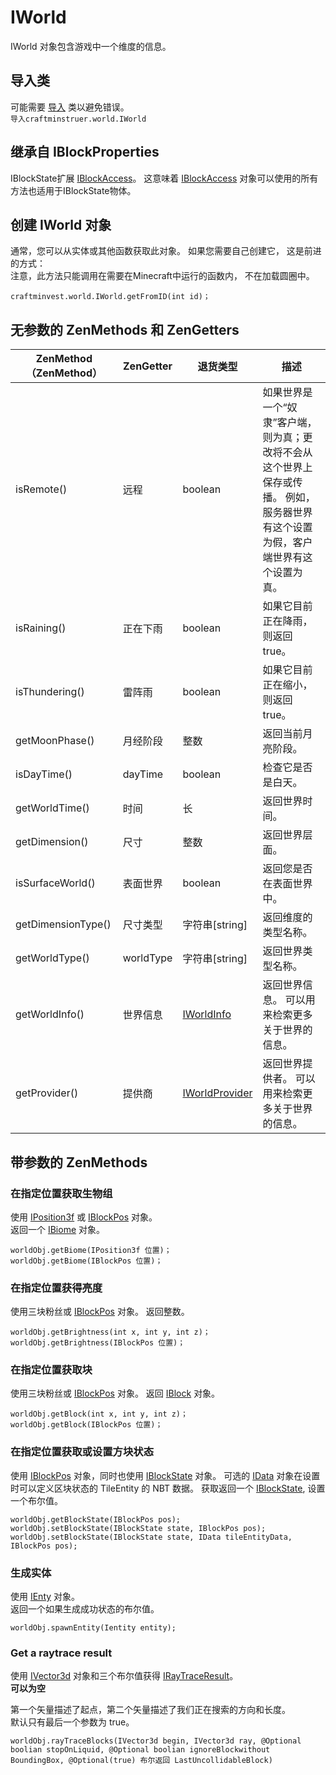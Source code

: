 # IWorld

IWorld 对象包含游戏中一个维度的信息。

## 导入类

可能需要 [导入](/AdvancedFunctions/Import/) 类以避免错误。  
`导入craftminstruer.world.IWorld`

## 继承自 IBlockProperties

IBlockState扩展 [IBlockAccess](/Vanilla/World/IBlockAccess/)。 这意味着 [IBlockAccess](/Vanilla/World/IBlockAccess/) 对象可以使用的所有方法也适用于IBlockState物体。

## 创建 IWorld 对象

通常，您可以从实体或其他函数获取此对象。 如果您需要自己创建它， 这是前进的方式：  
注意，此方法只能调用在需要在Minecraft中运行的函数内， 不在加载圆圈中。

```zenscript
craftminvest.world.IWorld.getFromID(int id)；
```

## 无参数的 ZenMethods 和 ZenGetters

| ZenMethod（ZenMethod） | ZenGetter | 退货类型                                             | 描述                                                                 |
| -------------------- | --------- | ------------------------------------------------ | ------------------------------------------------------------------ |
| isRemote()           | 远程        | boolean                                          | 如果世界是一个“奴隶”客户端，则为真；更改将不会从这个世界上保存或传播。 例如，服务器世界有这个设置为假，客户端世界有这个设置为真。 |
| isRaining()          | 正在下雨      | boolean                                          | 如果它目前正在降雨，则返回 true。                                                |
| isThundering()       | 雷阵雨       | boolean                                          | 如果它目前正在缩小，则返回 true。                                                |
| getMoonPhase()       | 月经阶段      | 整数                                               | 返回当前月亮阶段。                                                          |
| isDayTime()          | dayTime   | boolean                                          | 检查它是否是白天。                                                          |
| getWorldTime()       | 时间        | 长                                                | 返回世界时间。                                                            |
| getDimension()       | 尺寸        | 整数                                               | 返回世界层面。                                                            |
| isSurfaceWorld()     | 表面世界      | boolean                                          | 返回您是否在表面世界中。                                                       |
| getDimensionType()   | 尺寸类型      | 字符串[string]                                      | 返回维度的类型名称。                                                         |
| getWorldType()       | worldType | 字符串[string]                                      | 返回世界类型名称。                                                          |
| getWorldInfo()       | 世界信息      | [IWorldInfo](/Vanilla/World/IWorldInfo/)         | 返回世界信息。 可以用来检索更多关于世界的信息。                                           |
| getProvider()        | 提供商       | [IWorldProvider](/Vanilla/World/IWorldProvider/) | 返回世界提供者。 可以用来检索更多关于世界的信息。                                          |

## 带参数的 ZenMethods

### 在指定位置获取生物组

使用 [IPosition3f](/Vanilla/Utils/Position3f/) 或 [IBlockPos](/Vanilla/World/IBlockPos/) 对象。  
返回一个 [IBiome](/Vanilla/Biomes/IBiome/) 对象。

```zenscript
worldObj.getBiome(IPosition3f 位置)；
worldObj.getBiome(IBlockPos 位置)；
```

### 在指定位置获得亮度

使用三块粉丝或 [IBlockPos](/Vanilla/World/IBlockPos/) 对象。 返回整数。

```zenscript
worldObj.getBrightness(int x, int y, int z)；
worldObj.getBrightness(IBlockPos 位置)；
```

### 在指定位置获取块

使用三块粉丝或 [IBlockPos](/Vanilla/World/IBlockPos/) 对象。 返回 [IBlock](/Vanilla/Blocks/IBlock/) 对象。

```zenscript
worldObj.getBlock(int x, int y, int z)；
worldObj.getBlock(IBlockPos 位置)；
```

### 在指定位置获取或设置方块状态

使用 [IBlockPos](/Vanilla/World/IBlockPos/) 对象，同时也使用 [IBlockState](/Vanilla/Blocks/IBlockState/) 对象。 可选的 [IData](/Vanilla/Data/IData/) 对象在设置时可以定义区块状态的 TileEntity 的 NBT 数据。 获取返回一个 [IBlockState](/Vanilla/Blocks/IBlockState/), 设置一个布尔值。

```zenscript
worldObj.getBlockState(IBlockPos pos);
worldObj.setBlockState(IBlockState state, IBlockPos pos);
worldObj.setBlockState(IBlockState state, IData tileEntityData, IBlockPos pos);
```

### 生成实体

使用 [IEnty](/Vanilla/Entities/IEntity/) 对象。  
返回一个如果生成成功状态的布尔值。

```zenscript
worldObj.spawnEntity(Ientity entity);
```

### Get a raytrace result

使用 [IVector3d](/Vanilla/World/IVector3d/) 对象和三个布尔值获得 [IRayTraceResult](/Vanilla/World/IRayTraceResult/)。  
**可以为空**

第一个矢量描述了起点，第二个矢量描述了我们正在搜索的方向和长度。  
默认只有最后一个参数为 true。

```zenscript
worldObj.rayTraceBlocks(IVector3d begin, IVector3d ray, @Optional boolian stopOnLiquid, @Optional boolian ignoreBlockwithout BoundingBox, @Optional(true) 布尔返回 LastUncollidableBlock)
```